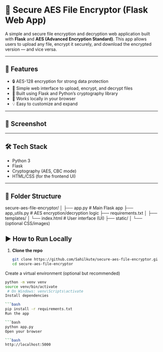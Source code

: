 # 🔐 Secure AES File Encryptor (Flask Web App)

A simple and secure file encryption and decryption web application built with **Flask** and **AES (Advanced Encryption Standard)**. This app allows users to upload any file, encrypt it securely, and download the encrypted version — and vice versa.

---

## 🚀 Features

- 🔒 AES-128 encryption for strong data protection
- 🧾 Simple web interface to upload, encrypt, and decrypt files
- 🧠 Built using Flask and Python’s cryptography library
- 💾 Works locally in your browser
- 💡 Easy to customize and expand

---

## 📸 Screenshot



---

## 🛠 Tech Stack

- Python 3
- Flask
- Cryptography (AES, CBC mode)
- HTML/CSS (for the frontend UI)

---

## 📁 Folder Structure

secure-aes-file-encryptor/
│
├── app.py # Main Flask app
├── app_utils.py # AES encryption/decryption logic
├── requirements.txt
│
├── templates/
│ └── index.html # User interface (UI)
├── static/
│ └── (optional CSS/images)


## ▶️ How to Run Locally

1. **Clone the repo**
   ```bash
   git clone https://github.com/Sahilkute/secure-aes-file-encryptor.git
   cd secure-aes-file-encryptor
Create a virtual environment (optional but recommended)

```bash
python -m venv venv
source venv/bin/activate
 # On Windows: venv\Scripts\activate
Install dependencies

```bash
pip install -r requirements.txt
Run the app

```bash
python app.py
Open your browser

```bash
http://localhost:5000
